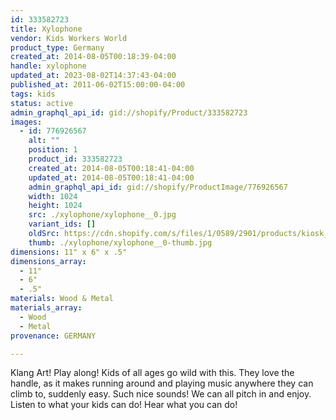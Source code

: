```yaml
---
id: 333582723
title: Xylophone
vendor: Kids Workers World
product_type: Germany
created_at: 2014-08-05T00:18:39-04:00
handle: xylophone
updated_at: 2023-08-02T14:37:43-04:00
published_at: 2011-06-02T15:00:00-04:00
tags: kids
status: active
admin_graphql_api_id: gid://shopify/Product/333582723
images:
  - id: 776926567
    alt: ""
    position: 1
    product_id: 333582723
    created_at: 2014-08-05T00:18:41-04:00
    updated_at: 2014-08-05T00:18:41-04:00
    admin_graphql_api_id: gid://shopify/ProductImage/776926567
    width: 1024
    height: 1024
    src: ./xylophone/xylophone__0.jpg
    variant_ids: []
    oldSrc: https://cdn.shopify.com/s/files/1/0589/2901/products/kiosk_xylephone.tif_1.jpeg?v=1407212321
    thumb: ./xylophone/xylophone__0-thumb.jpg
dimensions: 11" x 6" x .5"
dimensions_array:
  - 11"
  - 6"
  - .5"
materials: Wood & Metal
materials_array:
  - Wood
  - Metal
provenance: GERMANY

---
```


Klang Art! Play along! Kids of all ages go wild with this. They love the handle, as it makes running around and playing music anywhere they can climb to, suddenly easy. Such nice sounds! We can all pitch in and enjoy. Listen to what your kids can do! Hear what you can do!